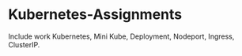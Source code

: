 # Kubernetes-Assignments
Include work Kubernetes, Mini Kube, Deployment, Nodeport, Ingress, ClusterIP. 

